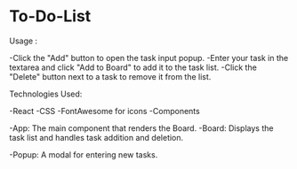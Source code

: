 # To-Do-List
Usage :

-Click the "Add" button to open the task input popup.
-Enter your task in the textarea and click "Add to Board" to add it to the task list.
-Click the "Delete" button next to a task to remove it from the list.

Technologies Used:

-React
-CSS
-FontAwesome for icons
-Components

-App: The main component that renders the Board.
-Board: Displays the task list and handles task addition and deletion.

-Popup: A modal for entering new tasks.


